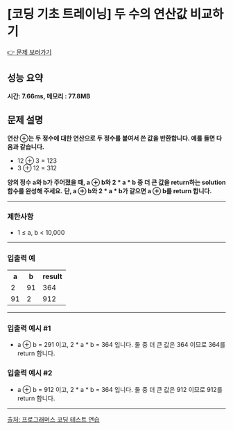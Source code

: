 <h1>[코딩 기초 트레이닝] 두 수의 연산값 비교하기</h1>

<a href="https://school.programmers.co.kr/learn/courses/30/lessons/181938">👉 문제 보러가기</a>

<h2>성능 요약</h2>
<b>시간: 7.66ms, 메모리 : 77.8MB</b>

<h2>문제 설명</h2>
<b>연산 ⊕는 두 정수에 대한 연산으로 두 정수를 붙여서 쓴 값을 반환합니다. 예를 들면 다음과 같습니다.</b><br>
<ul>
    <li>12 ⊕ 3 = 123</li>
    <li>3 ⊕ 12 = 312</li>

</ul>
<b>양의 정수 a와 b가 주어졌을 때, a ⊕ b와 2 * a * b 중 더 큰 값을 return하는 solution 함수를 완성해 주세요.</b>
<b>단, a ⊕ b와 2 * a * b가 같으면 a ⊕ b를 return 합니다.</b>

<hr>

<h3>제한사항</h3>
<ul>
    <li>1 ≤ a, b < 10,000</li>
</ul>

<hr>

<h3>입출력 예</h3>
<table>
    <tr>
        <th>a</th>
        <th>b</th>
        <th>result</th>
    </tr>
    <tr>
        <td>2</td>
        <td>91</td>
        <td>364</td>
    </tr>
    <tr>
        <td>91</td>
        <td>2</td>
        <td>912</td>
    </tr>
</table>

<hr>

<h3>입출력 예시 #1</h3>
<ul>
    <li>a ⊕ b = 291 이고, 2 * a * b = 364 입니다. 둘 중 더 큰 값은 364 이므로 364를 return 합니다.</li>
</ul>

<h3>입출력 예시 #2</h3>
<ul>
    <li>a ⊕ b = 912 이고, 2 * a * b = 364 입니다. 둘 중 더 큰 값은 912 이므로 912를 return 합니다.</li>
</ul>

<hr>

<a href="https://school.programmers.co.kr/">출처: 프로그래머스 코딩 테스트 연습 </a>
